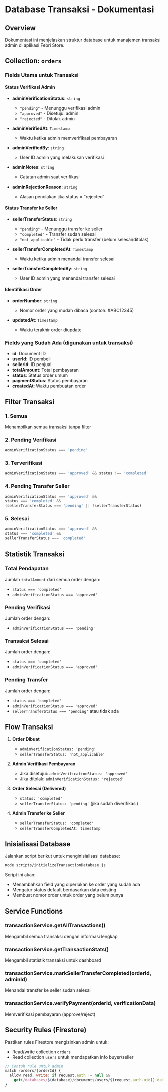 # Database Transaksi - Dokumentasi

## Overview
Dokumentasi ini menjelaskan struktur database untuk manajemen transaksi admin di aplikasi Febri Store.

## Collection: `orders`

### Fields Utama untuk Transaksi

#### Status Verifikasi Admin
- **adminVerificationStatus**: `string`
  - `"pending"` - Menunggu verifikasi admin
  - `"approved"` - Disetujui admin
  - `"rejected"` - Ditolak admin

- **adminVerifiedAt**: `Timestamp`
  - Waktu ketika admin memverifikasi pembayaran

- **adminVerifiedBy**: `string`
  - User ID admin yang melakukan verifikasi

- **adminNotes**: `string`
  - Catatan admin saat verifikasi

- **adminRejectionReason**: `string`
  - Alasan penolakan jika status = "rejected"

#### Status Transfer ke Seller
- **sellerTransferStatus**: `string`
  - `"pending"` - Menunggu transfer ke seller
  - `"completed"` - Transfer sudah selesai
  - `"not_applicable"` - Tidak perlu transfer (belum selesai/ditolak)

- **sellerTransferCompletedAt**: `Timestamp`
  - Waktu ketika admin menandai transfer selesai

- **sellerTransferCompletedBy**: `string`
  - User ID admin yang menandai transfer selesai

#### Identifikasi Order
- **orderNumber**: `string`
  - Nomor order yang mudah dibaca (contoh: #ABC12345)

- **updatedAt**: `Timestamp`
  - Waktu terakhir order diupdate

### Fields yang Sudah Ada (digunakan untuk transaksi)
- **id**: Document ID
- **userId**: ID pembeli
- **sellerId**: ID penjual
- **totalAmount**: Total pembayaran
- **status**: Status order umum
- **paymentStatus**: Status pembayaran
- **createdAt**: Waktu pembuatan order

## Filter Transaksi

### 1. Semua
Menampilkan semua transaksi tanpa filter

### 2. Pending Verifikasi
```javascript
adminVerificationStatus === 'pending'
```

### 3. Terverifikasi
```javascript
adminVerificationStatus === 'approved' && status !== 'completed'
```

### 4. Pending Transfer Seller
```javascript
adminVerificationStatus === 'approved' && 
status === 'completed' && 
(sellerTransferStatus === 'pending' || !sellerTransferStatus)
```

### 5. Selesai
```javascript
adminVerificationStatus === 'approved' && 
status === 'completed' && 
sellerTransferStatus === 'completed'
```

## Statistik Transaksi

### Total Pendapatan
Jumlah `totalAmount` dari semua order dengan:
- `status === 'completed'`
- `adminVerificationStatus === 'approved'`

### Pending Verifikasi
Jumlah order dengan:
- `adminVerificationStatus === 'pending'`

### Transaksi Selesai
Jumlah order dengan:
- `status === 'completed'`
- `adminVerificationStatus === 'approved'`

### Pending Transfer
Jumlah order dengan:
- `status === 'completed'`
- `adminVerificationStatus === 'approved'`
- `sellerTransferStatus === 'pending'` atau tidak ada

## Flow Transaksi

1. **Order Dibuat**
   - `adminVerificationStatus: 'pending'`
   - `sellerTransferStatus: 'not_applicable'`

2. **Admin Verifikasi Pembayaran**
   - Jika disetujui: `adminVerificationStatus: 'approved'`
   - Jika ditolak: `adminVerificationStatus: 'rejected'`

3. **Order Selesai (Delivered)**
   - `status: 'completed'`
   - `sellerTransferStatus: 'pending'` (jika sudah diverifikasi)

4. **Admin Transfer ke Seller**
   - `sellerTransferStatus: 'completed'`
   - `sellerTransferCompletedAt: timestamp`

## Inisialisasi Database

Jalankan script berikut untuk menginisialisasi database:

```bash
node scripts/initializeTransactionDatabase.js
```

Script ini akan:
- Menambahkan field yang diperlukan ke order yang sudah ada
- Mengatur status default berdasarkan data existing
- Membuat nomor order untuk order yang belum punya

## Service Functions

### transactionService.getAllTransactions()
Mengambil semua transaksi dengan informasi lengkap

### transactionService.getTransactionStats()
Mengambil statistik transaksi untuk dashboard

### transactionService.markSellerTransferCompleted(orderId, adminId)
Menandai transfer ke seller sudah selesai

### transactionService.verifyPayment(orderId, verificationData)
Memverifikasi pembayaran (approve/reject)

## Security Rules (Firestore)

Pastikan rules Firestore mengizinkan admin untuk:
- Read/write collection `orders`
- Read collection `users` untuk mendapatkan info buyer/seller

```javascript
// Contoh rule untuk admin
match /orders/{orderId} {
  allow read, write: if request.auth != null && 
    get(/databases/$(database)/documents/users/$(request.auth.uid)).data.role == 'admin';
}
```
